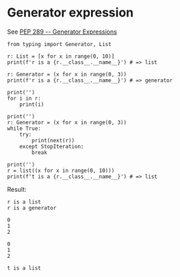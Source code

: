 # Generator expression

See [PEP 289 -- Generator Expressions](https://www.python.org/dev/peps/pep-0289/)

    from typing import Generator, List

    r: List = [x for x in range(0, 10)]
    print(f'r is a {r.__class__.__name__}') # => list

    r: Generator = (x for x in range(0, 3))
    print(f'r is a {r.__class__.__name__}') # => generator

    print('')
    for i in r:
        print(i)

    print('')
    r: Generator = (x for x in range(0, 3))
    while True:
        try:
            print(next(r))
        except StopIteration:
            break

    print('')
    r = list((x for x in range(0, 10)))
    print(f't is a {r.__class__.__name__}') # => list

Result:

    r is a list
    r is a generator

    0
    1
    2

    0
    1
    2

    t is a list

